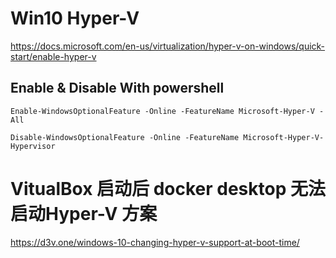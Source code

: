 # Win10 Hyper-V

https://docs.microsoft.com/en-us/virtualization/hyper-v-on-windows/quick-start/enable-hyper-v

## Enable & Disable With powershell

```
Enable-WindowsOptionalFeature -Online -FeatureName Microsoft-Hyper-V -All

Disable-WindowsOptionalFeature -Online -FeatureName Microsoft-Hyper-V-Hypervisor
```

# VitualBox 启动后 docker desktop 无法启动Hyper-V 方案

https://d3v.one/windows-10-changing-hyper-v-support-at-boot-time/

